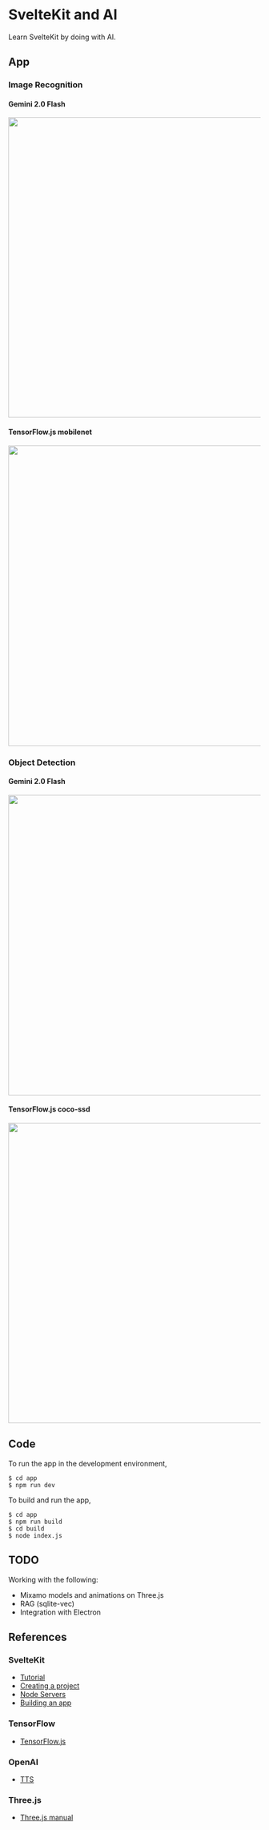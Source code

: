 # SvelteKit and AI

Learn SvelteKit by doing with AI.

## App

### Image Recognition

#### Gemini 2.0 Flash

<img src="docs/image_recognition_gemini.jpg" width=600>

#### TensorFlow.js mobilenet

<img src="docs/image_recognition_tf.jpg" width=600>

### Object Detection

#### Gemini 2.0 Flash

<img src="docs/object_detection_gemini.jpg" width=600>

#### TensorFlow.js coco-ssd

<img src="docs/object_detection_tf.jpg" width=600>

## Code

To run the app in the development environment,
```
$ cd app
$ npm run dev
```

To build and run the app,
```
$ cd app
$ npm run build
$ cd build
$ node index.js
```

## TODO

Working with the following:
- Mixamo models and animations on Three.js
- RAG (sqlite-vec)
- Integration with Electron

## References

### SvelteKit
- [Tutorial](https://svelte.dev/tutorial/kit/introducing-sveltekit)
- [Creating a project](https://svelte.dev/docs/kit/creating-a-project)
- [Node Servers](https://svelte.dev/docs/kit/adapter-node)
- [Building an app](https://svelte.dev/docs/kit/building-your-app)

### TensorFlow
- [TensorFlow.js](https://www.tensorflow.org/js)

### OpenAI
- [TTS](https://platform.openai.com/docs/guides/text-to-speech?lang=javascript)

### Three.js
- [Three.js manual](https://threejs.org/manual/)
